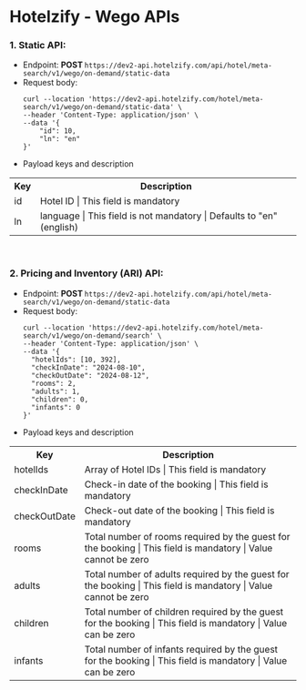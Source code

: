 # Hotelzify - Wego APIs

### 1. Static API:
- Endpoint: <b> POST </b> `https://dev2-api.hotelzify.com/api/hotel/meta-search/v1/wego/on-demand/static-data`
- Request body:
    ```
    curl --location 'https://dev2-api.hotelzify.com/hotel/meta-search/v1/wego/on-demand/static-data' \
    --header 'Content-Type: application/json' \
    --data '{
        "id": 10,
        "ln": "en"
    }'
    ```
- Payload keys and description
<table>
  <tr>
    <th>Key </th>
    <th>Description </th>
  </tr>
  <tr>
    <td>id</td>
    <td>Hotel ID | This field is mandatory </td>
  </tr>
  <tr>
    <td>ln</td>
    <td>language | This field is not mandatory | Defaults to "en" (english) </td>
  </tr>
</table>  

</br>

### 2. Pricing and Inventory (ARI) API:
- Endpoint: <b> POST </b> `https://dev2-api.hotelzify.com/api/hotel/meta-search/v1/wego/on-demand/static-data`
- Request body:
    ```
    curl --location 'https://dev2-api.hotelzify.com/hotel/meta-search/v1/wego/on-demand/search' \
    --header 'Content-Type: application/json' \
    --data '{
      "hotelIds": [10, 392],
      "checkInDate": "2024-08-10",
      "checkOutDate": "2024-08-12",
      "rooms": 2,
      "adults": 1,
      "children": 0,
      "infants": 0
    }'
    ```
- Payload keys and description
<table>
  <tr>
    <th>Key </th>
    <th>Description </th>
  </tr>
  <tr>
    <td>hotelIds</td>
    <td>Array of Hotel IDs | This field is mandatory </td>
  </tr>
  <tr>
    <td>checkInDate</td>
    <td>Check-in date of the booking | This field is mandatory </td>
  </tr>
  <tr>
    <td>checkOutDate</td>
    <td>Check-out date of the booking | This field is mandatory </td>
  </tr>
  <tr>
    <td>rooms</td>
    <td>Total number of rooms required by the guest for the booking | This field is mandatory | Value cannot be zero </td>
  </tr>
  <tr>
    <td>adults</td>
    <td>Total number of adults required by the guest for the booking | This field is mandatory | Value cannot be zero </td>
  </tr>
  <tr>
    <td>children</td>
    <td>Total number of children required by the guest for the booking | This field is mandatory | Value can be zero </td>
  </tr>
  <tr>
    <td>infants</td>
    <td>Total number of infants required by the guest for the booking | This field is mandatory | Value can be zero </td>
  </tr>
</table>
